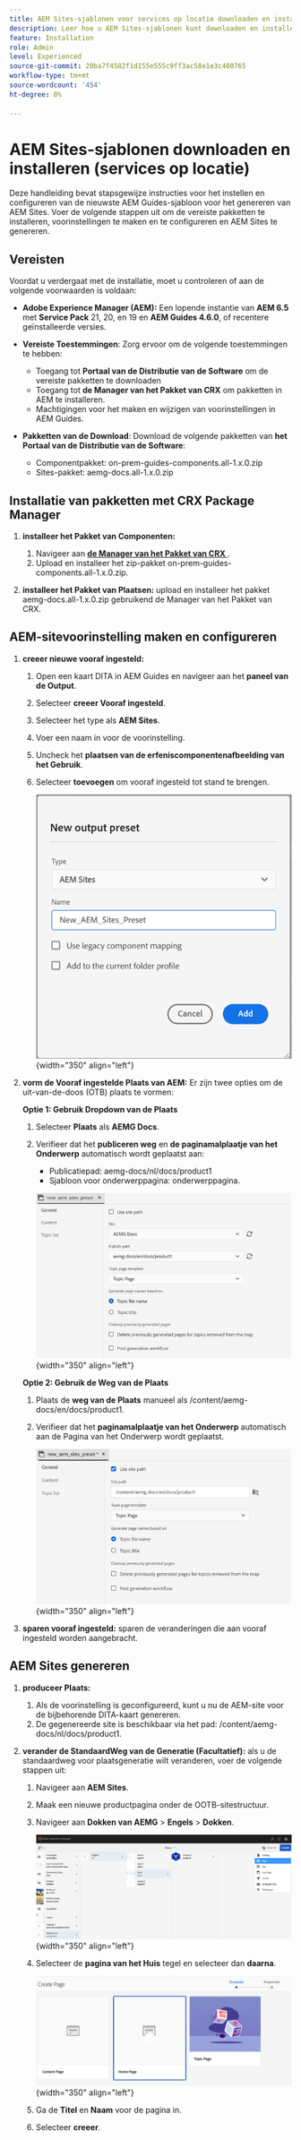 ```yaml
---
title: AEM Sites-sjablonen voor services op locatie downloaden en installeren
description: Leer hoe u AEM Sites-sjablonen kunt downloaden en installeren voor op Prem Services
feature: Installation
role: Admin
level: Experienced
source-git-commit: 20ba7f4582f1d155e555c9ff3ac58e1e3c400765
workflow-type: tm+mt
source-wordcount: '454'
ht-degree: 0%

---
```


# AEM Sites-sjablonen downloaden en installeren (services op locatie)

Deze handleiding bevat stapsgewijze instructies voor het instellen en configureren van de nieuwste AEM Guides-sjabloon voor het genereren van AEM Sites. Voer de volgende stappen uit om de vereiste pakketten te installeren, voorinstellingen te maken en te configureren en AEM Sites te genereren.

## Vereisten

Voordat u verdergaat met de installatie, moet u controleren of aan de volgende voorwaarden is voldaan:

- **Adobe Experience Manager (AEM):** Een lopende instantie van **AEM 6.5** met **Service Pack** 21, 20, en 19 en **AEM Guides 4.6.0**, of recentere geïnstalleerde versies.

- **Vereiste Toestemmingen**: Zorg ervoor om de volgende toestemmingen te hebben:

   - Toegang tot **Portaal van de Distributie van de Software** om de vereiste pakketten te downloaden
   - Toegang tot **de Manager van het Pakket van CRX** om pakketten in AEM te installeren.
   - Machtigingen voor het maken en wijzigen van voorinstellingen in AEM Guides.

- **Pakketten van de Download**: Download de volgende pakketten van **het Portaal van de Distributie van de Software**:

   - Componentpakket: on-prem-guides-components.all-1.x.0.zip
   - Sites-pakket: aemg-docs.all-1.x.0.zip

## Installatie van pakketten met CRX Package Manager

1. **installeer het Pakket van Componenten:**
   1. Navigeer aan [**de Manager van het Pakket van CRX** ](http://&lt;your-name-instance>/crx/packmgr).
   2. Upload en installeer het zip-pakket on-prem-guides-components.all-1.x.0.zip.

2. **installeer het Pakket van Plaatsen:** upload en installeer het pakket aemg-docs.all-1.x.0.zip gebruikend de Manager van het Pakket van CRX.


## AEM-sitevoorinstelling maken en configureren

1. **creeer nieuwe vooraf ingesteld:**
   1. Open een kaart DITA in AEM Guides en navigeer aan het **paneel van de Output**.
   2. Selecteer **creeer Vooraf ingesteld**.
   3. Selecteer het type als **AEM Sites**.
   4. Voer een naam in voor de voorinstelling.
   5. Uncheck het **plaatsen van de erfeniscomponentenafbeelding van het Gebruik**.
   6. Selecteer **toevoegen** om vooraf ingesteld tot stand te brengen.

      ![ Nieuwe output vooraf ingestelde dialoog ](/help/product-guide/knowledge-base/kb-articles/assets/publishing/new-output-preset.png){width="350" align="left"}


2. **vorm de Vooraf ingestelde Plaats van AEM:** Er zijn twee opties om de uit-van-de-doos (OTB) plaats te vormen:

   **Optie 1: Gebruik Dropdown van de Plaats**

   1. Selecteer **Plaats** als **AEMG Docs**.
   2. Verifieer dat het **publiceren weg** en **de paginamalplaatje van het Onderwerp** automatisch wordt geplaatst aan:
      - Publicatiepad: aemg-docs/nl/docs/product1
      - Sjabloon voor onderwerppagina: onderwerppagina.

      ![ Vervolgkeuzelijst van de Plaats van het Gebruik ](/help/product-guide/knowledge-base/kb-articles/assets/publishing/use-site-dropdown.png){width="350" align="left"}

   **Optie 2: Gebruik de Weg van de Plaats**

   1. Plaats de **weg van de Plaats** manueel als /content/aemg-docs/en/docs/product1.
   2. Verifieer dat het **paginamalplaatje van het Onderwerp** automatisch aan de Pagina van het Onderwerp wordt geplaatst.

      ![ Pad van de Plaats van het Gebruik ](/help/product-guide/knowledge-base/kb-articles/assets/publishing/use-site-path.png){width="350" align="left"}

3. **sparen vooraf ingesteld:** sparen de veranderingen die aan vooraf ingesteld worden aangebracht.

## AEM Sites genereren

1. **produceer Plaats:**
   1. Als de voorinstelling is geconfigureerd, kunt u nu de AEM-site voor de bijbehorende DITA-kaart genereren.
   2. De gegenereerde site is beschikbaar via het pad: /content/aemg-docs/nl/docs/product1.
2. **verander de StandaardWeg van de Generatie (Facultatief):** als u de standaardweg voor plaatsgeneratie wilt veranderen, voer de volgende stappen uit:

   1. Navigeer aan **AEM Sites**.
   2. Maak een nieuwe productpagina onder de OOTB-sitestructuur.
   3. Navigeer aan **Dokken van AEMG** > **Engels** > **Dokken**.

      ![ Pagina maken in AEM-sitestructuur ](/help/product-guide/knowledge-base/kb-articles/assets/publishing/create-new-page.png){width="350" align="left"}

   4. Selecteer de **pagina van het Huis** tegel en selecteer dan **daarna**.

      ![ Uitgezochte de tegel van de homepage ](/help/product-guide/knowledge-base/kb-articles/assets/publishing/home-page-tile.png){width="350" align="left"}

   5. Ga de **Titel** en **Naam** voor de pagina in.
   6. Selecteer **creeer**.

